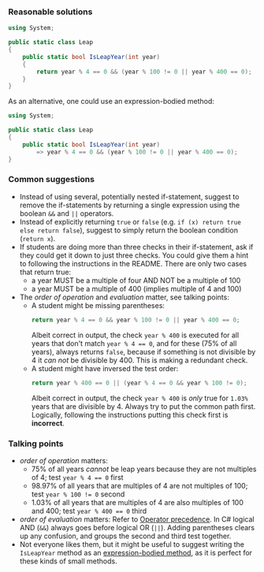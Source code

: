 ### Reasonable solutions

```csharp
using System;

public static class Leap
{
    public static bool IsLeapYear(int year)
    {
        return year % 4 == 0 && (year % 100 != 0 || year % 400 == 0);
    }
}
```

As an alternative, one could use an expression-bodied method:

```csharp
using System;

public static class Leap
{
    public static bool IsLeapYear(int year)
        => year % 4 == 0 && (year % 100 != 0 || year % 400 == 0);
}
```

### Common suggestions

- Instead of using several, potentially nested if-statement, suggest to remove the if-statements by returning a single expression using the boolean `&&` and `||` operators.
- Instead of explicitly returning `true` or `false` (e.g. `if (x) return true else return false`), suggest to simply return the boolean condition (`return x`).
- If students are doing more than three checks in their if-statement, ask if they could get it down to just three checks. You could give them a hint to following the instructions in the README. There are only two cases that return true:
  - a year MUST be a multiple of four AND NOT be a multiple of 100
  - a year MUST be a multiple of 400 (implies multiple of 4 and 100)
- The _order of operation_ and _evaluation_ matter, see talking points:
  - A student might be missing parentheses:
    ```csharp
    return year % 4 == 0 && year % 100 != 0 || year % 400 == 0;
    ```
    Albeit correct in output, the check `year % 400` is executed for all years that don't match `year % 4 == 0`, and for these (75% of all years), always returns `false`, because if something is not divisible by 4 it _can not_ be divisible by 400. This is making a redundant check.
  - A student might have inversed the test order:
    ```csharp
    return year % 400 == 0 || (year % 4 == 0 && year % 100 != 0);
    ```
    Albeit correct in output, the check `year % 400` is _only_ true for `1.03%` years that are divisible by 4. Always try to put the common path first. Logically, following the instructions putting this check first is **incorrect**.

### Talking points
- _order of operation_ matters:
  - 75% of all years *cannot* be leap years because they are not multiples of 4; test `year % 4 == 0` first
  - 98.97% of all years that are multiples of 4 are not multiples of 100; test `year % 100 != 0` second
  - 1.03% of all years that are multiples of 4 are also multiples of 100 and 400; test `year % 400 == 0` third
- _order of evaluation_ matters: Refer to [Operator precedence](https://docs.microsoft.com/en-us/dotnet/csharp/language-reference/operators/#conditional-and-operator). In C# logical AND (`&&`) always goes before logical OR (`||`). Adding parentheses clears up any confusion, and groups the second and third test together.
- Not everyone likes them, but it might be useful to suggest writing the `IsLeapYear` method as an [expression-bodied method](https://docs.microsoft.com/en-us/dotnet/csharp/programming-guide/statements-expressions-operators/expression-bodied-members#methods), as it is perfect for these kinds of small methods.

